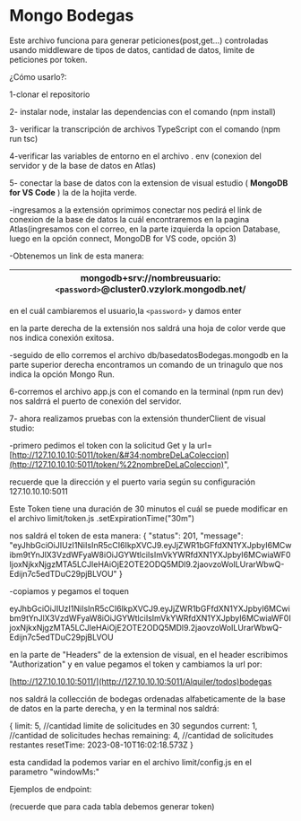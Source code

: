 # Mongo Bodegas

Este archivo funciona para generar peticiones(post,get...) controladas usando middleware de tipos de datos, cantidad de datos, limite de peticiones por token.

¿Cómo usarlo?:

1-clonar el repositorio

2- instalar node, instalar las dependencias con el comando (npm install)

3- verificar la transcripción de archivos TypeScript con el comando (npm run tsc)

4-verificar las variables de entorno en el archivo . env (conexion del servidor y de la base de datos en Atlas)

5- conectar la base de datos con la extension de visual estudio ( **MongoDB for VS Code** ) la de la hojita verde.

-ingresamos a la extensión oprimimos conectar nos pedirá el link de conexion de la base de datos la cuál encontraremos en la pagina Atlas(ingresamos con el correo, en la parte izquierda la opcion Database, luego en la opción connect, MongoDB for VS code, opción 3)

-Obtenemos un link de esta manera:

| mongodb+srv://nombreusuario:`<password>`@cluster0.vzylork.mongodb.net/ |
| ------------------------------------------------------------------------ |

en el cuál cambiaremos el usuario,la  `<password>`  y  damos enter

en la parte derecha de la extensión nos saldrá una hoja de color verde que nos indica conexión exitosa.

-seguido de ello corremos el archivo db/basedatosBodegas.mongodb en la parte superior derecha encontramos un comando de un trinagulo que nos indica la opción Mongo Run.

6-corremos el archivo app.js con el comando en la terminal (npm run dev) nos saldrrá el puerto de conexión del servidor.

7- ahora realizamos pruebas con la extensión thunderClient de visual studio:

-primero pedimos el token con la solicitud Get y la url= [http://127.10.10.10:5011/token/&#34;nombreDeLaColeccion](http://127.10.10.10:5011/token/%22nombreDeLaColeccion)",

recuerde que la dirección y el puerto varia según su configuración 127.10.10.10:5011

Este Token tiene una duración de 30 minutos el cuál se puede modificar en el archivo  limit/token.js  .setExpirationTime("30m")

nos saldrá el token de esta manera: {
"status": 201,
"message":
"eyJhbGciOiJIUzI1NiIsInR5cCI6IkpXVCJ9.eyJjZWR1bGFfdXN1YXJpbyI6MCwibm9tYnJlX3VzdWFyaW8iOiJGYWtlciIsImVkYWRfdXN1YXJpbyI6MCwiaWF0IjoxNjkxNjgzMTA5LCJleHAiOjE2OTE2ODQ5MDl9.2jaovzoWoILUrarWbwQ-Edijn7c5edTDuC29pjBLVOU"
}

-copiamos y pegamos el toquen

eyJhbGciOiJIUzI1NiIsInR5cCI6IkpXVCJ9.eyJjZWR1bGFfdXN1YXJpbyI6MCwibm9tYnJlX3VzdWFyaW8iOiJGYWtlciIsImVkYWRfdXN1YXJpbyI6MCwiaWF0IjoxNjkxNjgzMTA5LCJleHAiOjE2OTE2ODQ5MDl9.2jaovzoWoILUrarWbwQ-Edijn7c5edTDuC29pjBLVOU

en la parte de "Headers" de la extension de visual, en el header escribimos "Authorization" y en value pegamos el token y cambiamos la url por:

[http://127.10.10.10:5011/](http://127.10.10.10:5011/Alquiler/todos)bodegas

nos saldrá la collección de bodegas ordenadas alfabeticamente de la base de datos en la parte derecha, y en la terminal nos saldrá:

{
limit: 5,                    //cantidad limite de solicitudes en 30 segundos
current: 1,              //cantidad de solicitudes hechas
remaining: 4,         //cantidad de solicitudes restantes
resetTime: 2023-08-10T16:02:18.573Z
}

esta candidad la podemos variar en el archivo limit/config.js en el parametro "windowMs:"

Ejemplos de endpoint:

(recuerde que para cada tabla debemos generar token)
